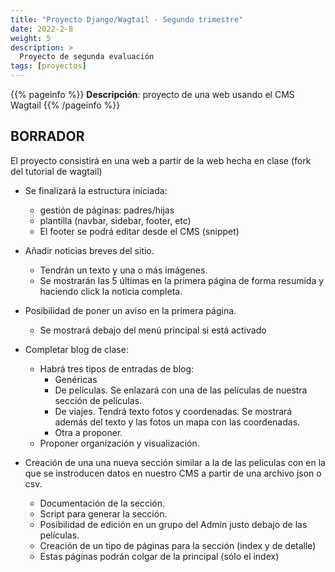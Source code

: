 ```yaml
---
title: "Proyecto Django/Wagtail - Segundo trimestre"
date: 2022-2-8
weight: 5
description: >
  Proyecto de segunda evaluación
tags: [proyectos]
---
```


{{% pageinfo %}}
**Descripción**: proyecto de una web usando el CMS Wagtail
{{% /pageinfo %}}

## BORRADOR

El proyecto consistirá en una web a partir de la web hecha en clase (fork del tutorial de wagtail)

* Se finalizará la estructura iniciada:
    *  gestión de páginas: padres/hijas
    *  plantilla (navbar, sidebar, footer, etc)
    *  El footer se podrá editar desde el CMS (snippet)

* Añadir noticias breves del sitio.
  * Tendrán un texto y una o más imágenes. 
  * Se mostrarán las 5 últimas en la primera página de forma resumida y haciendo click la noticia completa. 

*  Posibilidad de poner un aviso en la primera página.
   *  Se mostrará debajo del menú principal si está activado

* Completar blog de clase:
  * Habrá tres tipos de entradas de blog:
      *  Genéricas
      *  De películas. Se enlazará con una de las películas de nuestra sección de películas. 
      *  De viajes. Tendrá texto fotos y coordenadas. Se mostrará además del texto y las fotos un mapa con las coordenadas.
      *  Otra a proponer.
   *  Proponer organización y visualización.

* Creación de una una nueva sección similar a la de las películas con en la que se instroducen datos en nuestro CMS a partir de una archivo json o csv. 
    * Documentación de la sección.
    * Script para generar la sección.
    * Posibilidad de edición en un grupo del Admin justo debajo de las películas.
    * Creación de un tipo de páginas para la sección (index y de detalle)
    * Estas páginas podrán colgar de la principal (sólo el index)


